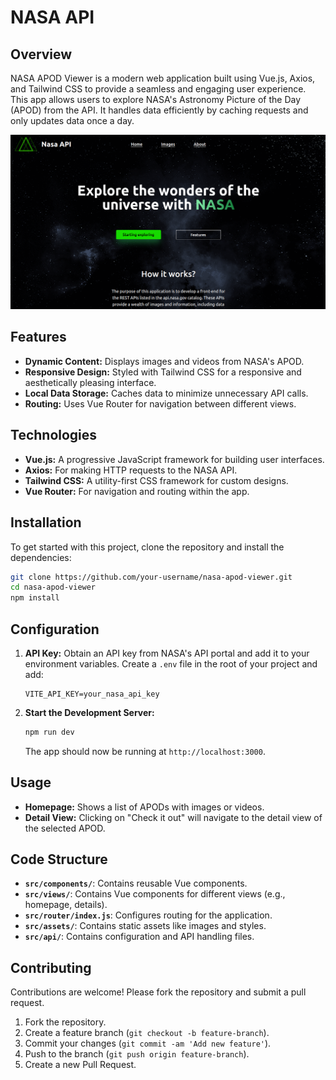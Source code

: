 
# NASA API

## Overview

NASA APOD Viewer is a modern web application built using Vue.js, Axios, and Tailwind CSS to provide a seamless and engaging user experience. This app allows users to explore NASA's Astronomy Picture of the Day (APOD) from the API. It handles data efficiently by caching requests and only updates data once a day.


![Home page](public/image.png)

## Features

- **Dynamic Content:** Displays images and videos from NASA's APOD.
- **Responsive Design:** Styled with Tailwind CSS for a responsive and aesthetically pleasing interface.
- **Local Data Storage:** Caches data to minimize unnecessary API calls.
- **Routing:** Uses Vue Router for navigation between different views.

## Technologies

- **Vue.js:** A progressive JavaScript framework for building user interfaces.
- **Axios:** For making HTTP requests to the NASA API.
- **Tailwind CSS:** A utility-first CSS framework for custom designs.
- **Vue Router:** For navigation and routing within the app.

## Installation

To get started with this project, clone the repository and install the dependencies:

```bash
git clone https://github.com/your-username/nasa-apod-viewer.git
cd nasa-apod-viewer
npm install
```

## Configuration

1. **API Key:** Obtain an API key from NASA's API portal and add it to your environment variables. Create a `.env` file in the root of your project and add:

   ```env
   VITE_API_KEY=your_nasa_api_key
   ```

2. **Start the Development Server:**

   ```bash
   npm run dev
   ```

   The app should now be running at `http://localhost:3000`.

## Usage

- **Homepage:** Shows a list of APODs with images or videos.
- **Detail View:** Clicking on "Check it out" will navigate to the detail view of the selected APOD.

## Code Structure

- **`src/components/`**: Contains reusable Vue components.
- **`src/views/`**: Contains Vue components for different views (e.g., homepage, details).
- **`src/router/index.js`**: Configures routing for the application.
- **`src/assets/`**: Contains static assets like images and styles.
- **`src/api/`**: Contains configuration and API handling files.

## Contributing

Contributions are welcome! Please fork the repository and submit a pull request.

1. Fork the repository.
2. Create a feature branch (`git checkout -b feature-branch`).
3. Commit your changes (`git commit -am 'Add new feature'`).
4. Push to the branch (`git push origin feature-branch`).
5. Create a new Pull Request.

